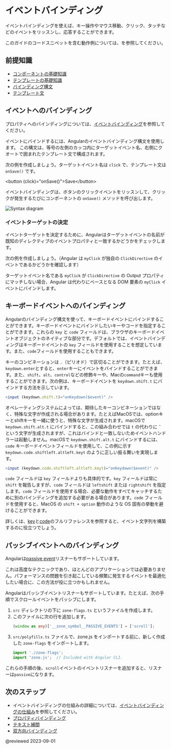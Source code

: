 # イベントバインディング

イベントバインディングを使えば、キー操作やマウス移動、クリック、タッチなどのイベントをリッスンし、応答することができます。

<div class="alert is-helpful">

このガイドのコードスニペットを含む動作例については、<live-example></live-example>を参照してください。

</div>

## 前提知識

* [コンポーネントの基礎知識](guide/architecture-components)
* [テンプレートの基礎知識](guide/glossary#template)
* [バインディング構文](guide/binding-syntax)
* [テンプレート文](guide/template-statements)

## イベントへのバインディング


<div class="alert is-helpful">

プロパティへのバインディングについては、[イベントバインディング](guide/property-binding)を参照してください。

</div>

イベントにバインドするには、Angularのイベントバインディング構文を使用します。
この構文は、等号の左側のカッコ内にターゲットイベント名、右側にクオートで囲まれたテンプレート文で構成されます。

次の例を作成しましょう。ターゲットイベント名は `click` で、テンプレート文は `onSave()` です。

<code-example language="html" header="イベントバインディングの構文">
&lt;button (click)="onSave()"&gt;Save&lt;/button&gt;
</code-example>

イベントバインディングは、ボタンのクリックイベントをリッスンして、クリックが発生するたびにコンポーネントの `onSave()` メソッドを呼び出します。

<div class="lightbox">
  <img src='generated/images/guide/template-syntax/syntax-diagram.svg' alt="Syntax diagram">
</div>

### イベントターゲットの決定

イベントターゲットを決定するために、Angularはターゲットイベントの名前が既知のディレクティブのイベントプロパティと一致するかどうかをチェックします。

次の例を作成しましょう。（Angular は `myClick` が独自の `ClickDirective` のイベントであるかどうかを確認します）

<code-example path="event-binding/src/app/app.component.html" region="custom-directive" header="src/app/app.component.html"></code-example>

ターゲットイベント名である `myClick` が `ClickDirective` の Output プロパティにマッチしない場合、Angular は代わりにベースとなる DOM 要素の `myClick` イベントにバインドします。

## キーボードイベントへのバインディング

Angularのバインディング構文を使って、キーボードイベントにバインドすることができます。キーボードイベントにバインドしたいキーやコードを指定することができます。これらの `key` と `code` フィールドは、ブラウザのキーボードイベントオブジェクトのネイティブな部分です。デフォルトでは、イベントバインディングはキーボードイベントの `key` フィールドを使用することを想定しています。また、`code`フィールドを使用することもできます。

キーのコンビネーションは `.`（ピリオド）で区切ることができます。たとえば、`keydown.enter`とすると、`enter`キーにイベントをバインドすることができます。また、`shift`、`alt`、`control`などの修飾キーや、Macの`command`キーも使用することができます。次の例は、キーボードイベントを `keydown.shift.t` にバインドする方法を示しています。

   ```typescript
   <input (keydown.shift.t)="onKeydown($event)" />
   ```

オペレーティングシステムによっては、期待したキーコンビネーションではなく、特殊な文字が作成される場合があります。たとえばMacOSでは、optionキーとshiftキーを一緒に使うと、特殊な文字が生成されます。macOSで `keydown.shift.alt.t` にバインドすると、この組み合わせでは `t` の代わりに `ˇ` という文字が生成されますが、これはバインドと一致しないためイベントハンドラーは起動しません。macOSで `keydown.shift.alt.t` にバインドするには、`code` キーボードイベントフィールドを使用して、この例に示す `keydown.code.shiftleft.altleft.keyt` のように正しい振る舞いを実現します。
   
   ```typescript
   <input (keydown.code.shiftleft.altleft.keyt)="onKeydown($event)" />
   ```

`code` フィールドは `key` フィールドよりも具体的です。`key` フィールドは常に `shift` を報告しますが、`code` フィールドは `leftshift` または `rightshift` を指定します。`code` フィールドを使用する場合、必要な動作をすべてキャッチするために別のバインディングを追加する必要がある場合があります。`code` フィールドを使用すると、MacOS の `shift + option` 動作のような OS 固有の挙動を避けることができます。

詳しくは、[key](https://developer.mozilla.org/en-US/docs/Web/API/UI_Events/Keyboard_event_key_values)と[code](https://developer.mozilla.org/en-US/docs/Web/API/UI_Events/Keyboard_event_code_values)のフルリファレンスを参照すると、イベント文字列を構築するのに役立つでしょう。


## パッシブイベントへのバインディング

Angularは[passive event](https://developer.chrome.com/en/docs/lighthouse/best-practices/uses-passive-event-listeners/)リスナーもサポートしています。 

これは高度なテクニックであり、ほとんどのアプリケーションでは必要ありません。パフォーマンスの問題を引き起こしている頻繁に発生するイベントを最適化したい場合に、この方法が役に立つかもしれません。

Angularはパッシブイベントリスナーもサポートしています。たとえば、次の手順でスクロールイベントをパッシブにします。

1. `src` ディレクトリの下に `zone-flags.ts` というファイルを作成します。
2. このファイルに次の行を追加します。
   ```typescript
   (window as any)['__zone_symbol__PASSIVE_EVENTS'] = ['scroll'];
   ```
3. `src/polyfills.ts` ファイルで、zone.js をインポートする前に、新しく作成した `zone-flags` をインポートします。
   ```typescript
   import './zone-flags';
   import 'zone.js';  // Included with Angular CLI.
   ```

これらの手順の後、`scroll`イベントのイベントリスナーを追加すると、リスナーは`passive`になります。

## 次のステップ

* イベントバインディングの仕組みの詳細については、[イベントバインディングの仕組み](guide/event-binding-concepts)を参照してください。
* [プロパティバインディング](guide/property-binding)
* [テキスト補間](guide/interpolation)
* [双方向バインディング](guide/two-way-binding)

@reviewed 2023-09-01
